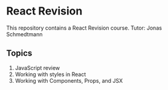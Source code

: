 # React Revision

This repository contains a React Revision course.
Tutor: Jonas Schmedtmann

## Topics

1. JavaScript review
2. Working with styles in React
3. Working with Components, Props, and JSX
